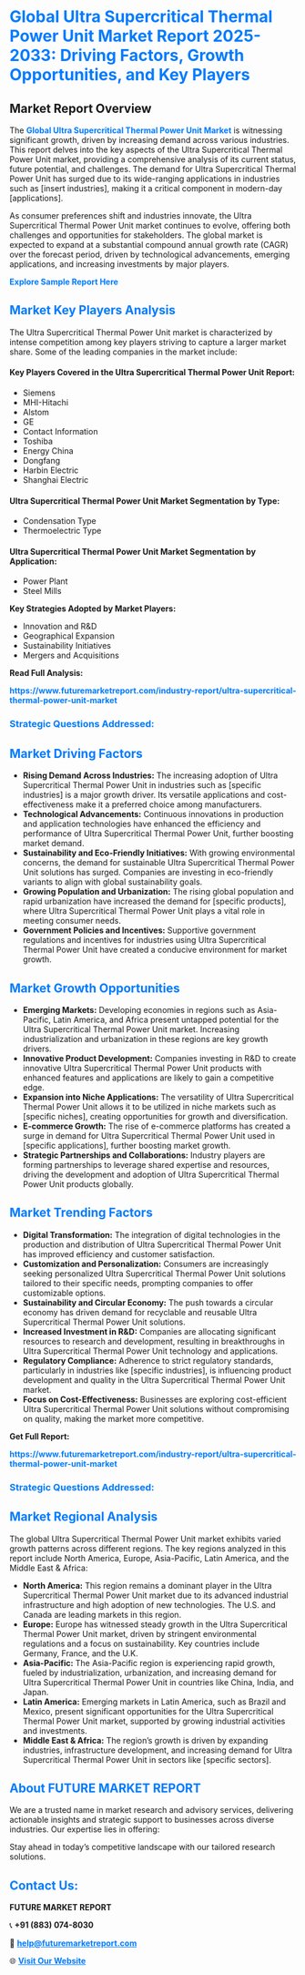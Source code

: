 <h1 style="color: #007BFF;">Global Ultra Supercritical Thermal Power Unit Market Report 2025-2033: Driving Factors, Growth Opportunities, and Key Players</h1>

<section id="overview">
<h2>Market Report Overview</h2>
<p>The <a href="https://www.futuremarketreport.com/industry-report/ultra-supercritical-thermal-power-unit-market" style="color: #007BFF; text-decoration: none;"><strong>Global Ultra Supercritical Thermal Power Unit Market</strong></a> is witnessing significant growth, driven by increasing demand across various industries. This report delves into the key aspects of the Ultra Supercritical Thermal Power Unit market, providing a comprehensive analysis of its current status, future potential, and challenges. The demand for Ultra Supercritical Thermal Power Unit has surged due to its wide-ranging applications in industries such as [insert industries], making it a critical component in modern-day [applications].</p>
<p>As consumer preferences shift and industries innovate, the Ultra Supercritical Thermal Power Unit market continues to evolve, offering both challenges and opportunities for stakeholders. The global market is expected to expand at a substantial compound annual growth rate (CAGR) over the forecast period, driven by technological advancements, emerging applications, and increasing investments by major players.</p>
</section>

<section id="overview">
<p><a href="https://www.futuremarketreport.com/request-sample/reportId=105811" style="color: #007BFF; text-decoration: none;"><strong>Explore Sample Report Here</strong></a></p>
</section>

<section id="key-players">
<h2 style="color: #007BFF;">Market Key Players Analysis</h2>
<p>The Ultra Supercritical Thermal Power Unit market is characterized by intense competition among key players striving to capture a larger market share. Some of the leading companies in the market include:</p>
<h4>Key Players Covered in the Ultra Supercritical Thermal Power Unit Report:</h4>
<ul><li>Siemens</li><li>MHI-Hitachi</li><li>Alstom</li><li>GE</li><li>Contact Information</li><li>Toshiba</li><li>Energy China</li><li>Dongfang</li><li>Harbin Electric</li><li>Shanghai Electric</li></ul>
<h4>Ultra Supercritical Thermal Power Unit Market Segmentation by Type:</h4>
<ul><li>Condensation Type</li><li>Thermoelectric Type</li></ul>

<h4>Ultra Supercritical Thermal Power Unit Market Segmentation by Application:</h4>
<ul><li>Power Plant</li><li>Steel Mills</li></ul>
<p><strong>Key Strategies Adopted by Market Players:</strong></p>
<ul>
<li>Innovation and R&D</li>
<li>Geographical Expansion</li>
<li>Sustainability Initiatives</li>
<li>Mergers and Acquisitions</li>
</ul>
</section>

<section>
<p><strong>Read Full Analysis: </strong></p><a href="https://www.futuremarketreport.com/industry-report/ultra-supercritical-thermal-power-unit-market" style="color: #007BFF; text-decoration: none;"><strong>https://www.futuremarketreport.com/industry-report/ultra-supercritical-thermal-power-unit-market</strong></a>
<h3 style="color: #007BFF;">Strategic Questions Addressed:</h3>
</section>

<section id="driving-factors">
<h2 style="color: #007BFF;">Market Driving Factors</h2>
<ul>
<li><strong>Rising Demand Across Industries:</strong> The increasing adoption of Ultra Supercritical Thermal Power Unit in industries such as [specific industries] is a major growth driver. Its versatile applications and cost-effectiveness make it a preferred choice among manufacturers.</li>
<li><strong>Technological Advancements:</strong> Continuous innovations in production and application technologies have enhanced the efficiency and performance of Ultra Supercritical Thermal Power Unit, further boosting market demand.</li>
<li><strong>Sustainability and Eco-Friendly Initiatives:</strong> With growing environmental concerns, the demand for sustainable Ultra Supercritical Thermal Power Unit solutions has surged. Companies are investing in eco-friendly variants to align with global sustainability goals.</li>
<li><strong>Growing Population and Urbanization:</strong> The rising global population and rapid urbanization have increased the demand for [specific products], where Ultra Supercritical Thermal Power Unit plays a vital role in meeting consumer needs.</li>
<li><strong>Government Policies and Incentives:</strong> Supportive government regulations and incentives for industries using Ultra Supercritical Thermal Power Unit have created a conducive environment for market growth.</li>
</ul>
</section>

<section id="growth-opportunities">
<h2 style="color: #007BFF;">Market Growth Opportunities</h2>
<ul>
<li><strong>Emerging Markets:</strong> Developing economies in regions such as Asia-Pacific, Latin America, and Africa present untapped potential for the Ultra Supercritical Thermal Power Unit market. Increasing industrialization and urbanization in these regions are key growth drivers.</li>
<li><strong>Innovative Product Development:</strong> Companies investing in R&D to create innovative Ultra Supercritical Thermal Power Unit products with enhanced features and applications are likely to gain a competitive edge.</li>
<li><strong>Expansion into Niche Applications:</strong> The versatility of Ultra Supercritical Thermal Power Unit allows it to be utilized in niche markets such as [specific niches], creating opportunities for growth and diversification.</li>
<li><strong>E-commerce Growth:</strong> The rise of e-commerce platforms has created a surge in demand for Ultra Supercritical Thermal Power Unit used in [specific applications], further boosting market growth.</li>
<li><strong>Strategic Partnerships and Collaborations:</strong> Industry players are forming partnerships to leverage shared expertise and resources, driving the development and adoption of Ultra Supercritical Thermal Power Unit products globally.</li>
</ul>
</section>

<section id="trending-factors">
<h2 style="color: #007BFF;">Market Trending Factors</h2>
<ul>
<li><strong>Digital Transformation:</strong> The integration of digital technologies in the production and distribution of Ultra Supercritical Thermal Power Unit has improved efficiency and customer satisfaction.</li>
<li><strong>Customization and Personalization:</strong> Consumers are increasingly seeking personalized Ultra Supercritical Thermal Power Unit solutions tailored to their specific needs, prompting companies to offer customizable options.</li>
<li><strong>Sustainability and Circular Economy:</strong> The push towards a circular economy has driven demand for recyclable and reusable Ultra Supercritical Thermal Power Unit solutions.</li>
<li><strong>Increased Investment in R&D:</strong> Companies are allocating significant resources to research and development, resulting in breakthroughs in Ultra Supercritical Thermal Power Unit technology and applications.</li>
<li><strong>Regulatory Compliance:</strong> Adherence to strict regulatory standards, particularly in industries like [specific industries], is influencing product development and quality in the Ultra Supercritical Thermal Power Unit market.</li>
<li><strong>Focus on Cost-Effectiveness:</strong> Businesses are exploring cost-efficient Ultra Supercritical Thermal Power Unit solutions without compromising on quality, making the market more competitive.</li>
</ul>
</section>

<section>
<p><strong>Get Full Report: </strong></p><a href="https://www.futuremarketreport.com/industry-report/ultra-supercritical-thermal-power-unit-market" style="color: #007BFF; text-decoration: none;"><strong>https://www.futuremarketreport.com/industry-report/ultra-supercritical-thermal-power-unit-market</strong></a>
<h3 style="color: #007BFF;">Strategic Questions Addressed:</h3>
</section>


<section id="regional-analysis">
<h2 style="color: #007BFF;">Market Regional Analysis</h2>
<p>The global Ultra Supercritical Thermal Power Unit market exhibits varied growth patterns across different regions. The key regions analyzed in this report include North America, Europe, Asia-Pacific, Latin America, and the Middle East & Africa:</p>
<ul>
<li><strong>North America:</strong> This region remains a dominant player in the Ultra Supercritical Thermal Power Unit market due to its advanced industrial infrastructure and high adoption of new technologies. The U.S. and Canada are leading markets in this region.</li>
<li><strong>Europe:</strong> Europe has witnessed steady growth in the Ultra Supercritical Thermal Power Unit market, driven by stringent environmental regulations and a focus on sustainability. Key countries include Germany, France, and the U.K.</li>
<li><strong>Asia-Pacific:</strong> The Asia-Pacific region is experiencing rapid growth, fueled by industrialization, urbanization, and increasing demand for Ultra Supercritical Thermal Power Unit in countries like China, India, and Japan.</li>
<li><strong>Latin America:</strong> Emerging markets in Latin America, such as Brazil and Mexico, present significant opportunities for the Ultra Supercritical Thermal Power Unit market, supported by growing industrial activities and investments.</li>
<li><strong>Middle East & Africa:</strong> The region’s growth is driven by expanding industries, infrastructure development, and increasing demand for Ultra Supercritical Thermal Power Unit in sectors like [specific sectors].</li>
</ul>
</section>

<footer>
<h2 style="color: #007BFF;">About FUTURE MARKET REPORT</h2>
<p>We are a trusted name in market research and advisory services, delivering actionable insights and strategic support to businesses across diverse industries. Our expertise lies in offering:</p>

<p>Stay ahead in today’s competitive landscape with our tailored research solutions.</p>

<h2 style="color: #007BFF;">Contact Us:</h2>
<p><strong>FUTURE MARKET REPORT</strong></p>
<p>📞 <strong>+91 (883) 074-8030</strong></p>
<p>📧 <strong><a href="mailto:help@futuremarketreport.com" style="color: #007BFF;">help@futuremarketreport.com</a></strong></p>
<p>🌐 <strong><a href="https://www.futuremarketreport.com/" style="color: #007BFF;">Visit Our Website</a></strong></p>
</footer>